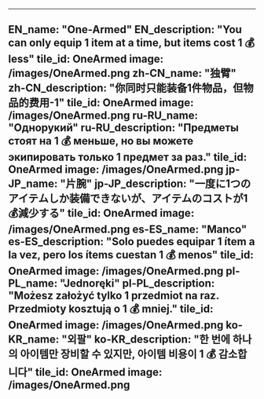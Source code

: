---

EN_name: "One-Armed"
EN_description: "You can only equip 1 item at a time, but items cost 1 💰 less"
tile_id: OneArmed
image: /images/OneArmed.png
zh-CN_name: "独臂"
zh-CN_description: "你同时只能装备1件物品，但物品的费用-1"
tile_id: OneArmed
image: /images/OneArmed.png
ru-RU_name: "Однорукий"
ru-RU_description: "Предметы стоят на 1 💰 меньше, но вы можете экипировать только 1 предмет за раз."
tile_id: OneArmed
image: /images/OneArmed.png
jp-JP_name: "片腕"
jp-JP_description: "一度に1つのアイテムしか装備できないが、アイテムのコストが1💰減少する"
tile_id: OneArmed
image: /images/OneArmed.png
es-ES_name: "Manco"
es-ES_description: "Solo puedes equipar 1 ítem a la vez, pero los ítems cuestan 1 💰 menos"
tile_id: OneArmed
image: /images/OneArmed.png
pl-PL_name: "Jednoręki"
pl-PL_description: "Możesz założyć tylko 1 przedmiot na raz. Przedmioty kosztują o 1 💰 mniej."
tile_id: OneArmed
image: /images/OneArmed.png
ko-KR_name: "외팔"
ko-KR_description: "한 번에 하나의 아이템만 장비할 수 있지만, 아이템 비용이 1 💰 감소합니다"
tile_id: OneArmed
image: /images/OneArmed.png
---